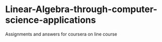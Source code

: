 # Linear-Algebra-through-computer-science-applications
Assignments and answers for coursera on line course
